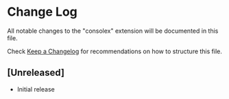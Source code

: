 # Change Log

All notable changes to the "consolex" extension will be documented in this file.

Check [Keep a Changelog](http://keepachangelog.com/) for recommendations on how to structure this file.

## [Unreleased]

- Initial release
